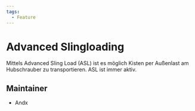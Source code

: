 ```yaml
---
tags:
  - Feature
---
```


# Advanced Slingloading

Mittels Advanced Sling Load (ASL) ist es möglich Kisten per Außenlast am Hubschrauber zu transportieren. ASL ist immer aktiv.

## Maintainer

- Andx
